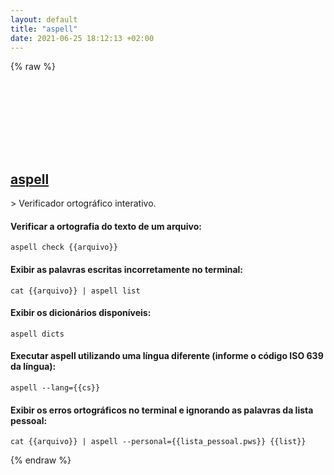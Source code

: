 ```yaml
---
layout: default
title: "aspell"
date: 2021-06-25 18:12:13 +02:00
---
```

{% raw %}
<h2 id="aspell">
  <a href="/pt_br/linux/aspell.html">aspell</a> <a href="#aspell"><svg class="icon">
    <use href="/assets/images/unicode_sprite.svg#link" />
  </svg></a>
</h2>
> Verificador ortográfico interativo.

#### Verificar a ortografia do texto de um arquivo:
```shell
aspell check {{arquivo}}
```
#### Exibir as palavras escritas incorretamente no terminal:
```shell
cat {{arquivo}} | aspell list
```
#### Exibir os dicionários disponíveis:
```shell
aspell dicts
```
#### Executar aspell utilizando uma língua diferente (informe o código ISO 639 da língua):
```shell
aspell --lang={{cs}}
```
#### Exibir os erros ortográficos no terminal e ignorando as palavras da lista pessoal:
```shell
cat {{arquivo}} | aspell --personal={{lista_pessoal.pws}} {{list}}
```
{% endraw %}